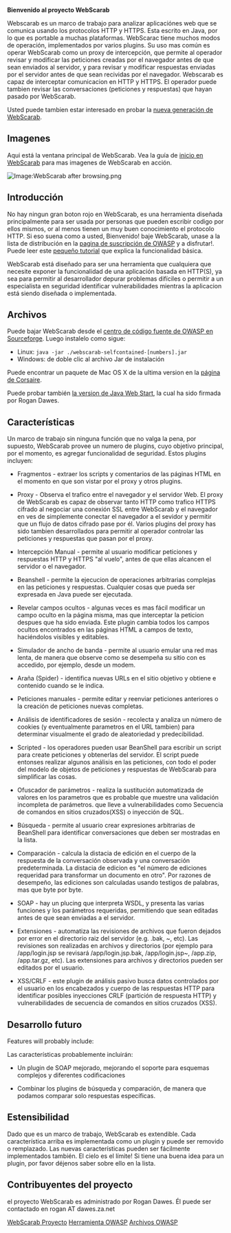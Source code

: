 **Bienvenido al proyecto WebScarab**

Webscarab es un marco de trabajo para analizar aplicaciónes web que se
comunica usando los protocolos HTTP y HTTPS. Esta escrito en Java, por
lo que es portable a muchas plataformas. WebScarac tiene muchos modos de
operación, implementados por varios plugins. Su uso mas común es operar
WebScarab como un proxy de intercepción, que permite al operador revisar
y modificar las peticiones creadas por el navegador antes de que sean
enviados al servidor, y para revisar y modificar respuestas enviadas por
el servidor antes de que sean recividas por el navegador. Webscarab es
capaz de interceptar comunicacion en HTTP y HTTPS. El operador puede
tambien revisar las conversaciones (peticiones y respuestas) que hayan
pasado por WebScarab.

Usted puede tambien estar interesado en probar la [nueva generación de
WebScarab](OWASP_WebScarab_NG_Project "wikilink").

## Imagenes

Aqui está la ventana principal de WebScarab. Vea la guía de [inicio en
WebScarab](WebScarab_Getting_Started "wikilink") para mas imagenes de
WebScarab en acción.

![Image:WebScarab after browsing.png](WebScarab_after_browsing.png
"Image:WebScarab after browsing.png")

## Introducción

No hay ningun gran boton rojo en WebScarab, es una herramienta diseñada
principalmente para ser usada por personas que pueden escribir codigo
por ellos mismos, or al menos tienen un muy buen conocimiento el
protocolo HTTP. Si eso suena como a usted, Bienvenido\! baje WebScarab,
unase a la lista de distribución en la [pagina de suscripción de
OWASP](http://lists.owasp.org/mailman/listinfo/owasp-webscarab) y a
disfrutar\!. Puede leer este [pequeño
tutorial](WebScarab_Tutorial "wikilink") que explica la funcionalidad
básica.

WebScarab está diseñado para ser una herramienta que cualquiera que
necesite exponer la funcionalidad de una aplicación basada en HTTP(S),
ya sea para permitir al desarrollador depurar problemas difíciles o
permitir a un especialista en seguridad identificar vulnerabilidades
mientras la aplicacion está siendo diseñada o implementada.

## Archivos

Puede bajar WebScarab desde el [centro de código fuente de OWASP en
Sourceforge](http://sourceforge.net/project/showfiles.php?group_id=64424&package_id=61823).
Luego instalelo como sigue:

  - Linux: `java -jar ./webscarab-selfcontained-[numbers].jar`
  - Windows: de doble clic al archivo Jar de instalación

Puede encontrar un paquete de Mac OS X de la ultima version en la
[página de Corsaire](http://research.corsaire.com/tools/).

Puede probar también [la version de Java Web
Start](http://dawes.za.net/rogan/webscarab/WebScarab.jnlp), la cual ha
sido firmada por Rogan Dawes.

## Características

Un marco de trabajo sin ninguna función que no valga la pena, por
supuesto, WebScarab provee un numero de plugins, cuyo objetivo
principal, por el momento, es agregar funcionalidad de seguridad. Estos
plugins incluyen:

  - Fragmentos - extraer los scripts y comentarios de las páginas HTML
    en el momento en que son vistar por el proxy y otros plugins.

<!-- end list -->

  - Proxy - Observa el trafico entre el navegador y el servidor Web. El
    proxy de WebScarab es capaz de observar tanto HTTP como trafico
    HTTPS cifrado al negociar una conexión SSL entre WebScarab y el
    navegador en ves de simplemente conectar el navegador a el sevidor y
    permitir que un flujo de datos cifrado pase por él. Varios plugins
    del proxy has sido tambien desarrollados para permitir al operador
    controlar las peticiones y respuestas que pasan por el proxy.

<!-- end list -->

  - Intercepción Manual - permite al usuario modificar peticiones y
    respuestas HTTP y HTTPS "al vuelo", antes de que ellas alcancen el
    servidor o el navegador.

<!-- end list -->

  - Beanshell - permite la ejecucion de operaciones arbitrarias
    complejas en las peticiones y respuestas. Cualquier cosas que pueda
    ser expresada en Java puede ser ejecutada.

<!-- end list -->

  - Revelar campos ocultos - algunas veces es mas fácil modificar un
    campo oculto en la página misma, mas que interceptar la peticion
    despues que ha sido enviada. Este plugin cambia todos los campos
    ocultos encontrados en las páginas HTML a campos de texto,
    haciéndolos visibles y editables.

<!-- end list -->

  - Simulador de ancho de banda - permite al usuario emular una red mas
    lenta, de manera que observe como se desempeña su sitio con es
    accedido, por ejemplo, desde un modem.

<!-- end list -->

  - Araña (Spider) - identifica nuevas URLs en el sitio objetivo y
    obtiene e contenido cuando se le indica.

<!-- end list -->

  - Peticiones manuales - permite editar y reenviar peticiones
    anteriores o la creación de peticiones nuevas completas.

<!-- end list -->

  - Análisis de identificadores de sesión - recolecta y analiza un
    número de cookies (y eventualmente parametros en el URL tambien)
    para determinar visualmente el grado de aleatoriedad y
    predecibilidad.

<!-- end list -->

  - Scripted - los operadores pueden usar BeanShell para escribir un
    script para create peticiones y obtenerlas del servidor. El script
    puede entonses realizar algunos análisis en las peticiones, con todo
    el poder del modelo de objetos de peticiones y respuestas de
    WebScarab para simplificar las cosas.

<!-- end list -->

  - Ofuscador de parámetros - realiza la sustitución automatizada de
    valores en los parametros que es probable que muestre una validación
    incompleta de parámetros. que lleve a vulnerabilidades como
    Secuencia de comandos en sitios cruzados(XSS) o inyección de SQL.

<!-- end list -->

  - Búsqueda - permite al usuario crear expresiones arbitrarias de
    BeanShell para identificar conversaciones que deben ser mostradas en
    la lista.

<!-- end list -->

  - Comparación - calcula la distacia de edición en el cuerpo de la
    respuesta de la conversación observada y una conversación
    predeterminada. La distacia de edicion es "el número de ediciones
    requeridad para transformar un documento en otro". Por razones de
    desempeño, las ediciones son calculadas usando testigos de palabras,
    mas que byte por byte.

<!-- end list -->

  - SOAP - hay un plucing que interpreta WSDL, y presenta las varias
    funciones y los parámetros requeridas, permitiendo que sean editadas
    antes de que sean enviadas a el servidor.

<!-- end list -->

  - Extensiones - automatiza las revisiones de archivos que fueron
    dejados por error en el directorio raiz del servidor (e.g. .bak, \~,
    etc). Las revisiones son realizadas en archivos y directorios (por
    ejemplo para /app/login.jsp se revisará /app/login.jsp.bak,
    /app/login.jsp\~, /app.zip, /app.tar.gz, etc). Las extensiones para
    archivos y directorios pueden ser editados por el usuario.

<!-- end list -->

  - XSS/CRLF - este plugin de análisis pasivo busca datos controlados
    por el usuario en los encabezados y cuerpo de las respuestas HTTP
    para identificar posibles inyecciones CRLF (partición de respuesta
    HTTP) y vulnerabilidades de secuencia de comandos en sitios cruzados
    (XSS).

## Desarrollo futuro

Features will probably include:

Las características probablemente incluirán:

  - Un plugin de SOAP mejorado, mejorando el soporte para esquemas
    complejos y diferentes codificaciones

<!-- end list -->

  - Combinar los plugins de búsqueda y comparación, de manera que
    podamos comparar solo respuestas específicas.

## Estensibilidad

Dado que es un marco de trabajo, WebScarab es extendible. Cada
característica arriba es implementada como un plugin y puede ser
removido o remplazado. Las nuevas características pueden ser fácilmente
implementados también. El cielo es el límite\! Si tiene una buena idea
para un plugin, por favor déjenos saber sobre ello en la lista.

## Contribuyentes del proyecto

el proyecto WebScarab es administrado por Rogan Dawes. Él puede ser
contactado en rogan AT dawes.za.net

[WebScarab Proyecto](Category:OWASP_Project "wikilink") [Herramienta
OWASP](Category:OWASP_Tool "wikilink") [Archivos
OWASP](Category:OWASP_Download "wikilink")